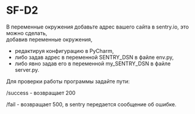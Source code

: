 # SF-D2

В переменные окружения добавьте адрес вашего сайта в sentry.io,  это можно сделать,   
добавив переменные окружения,  
  - редактируя конфигурацию в PyCharm,   
  - либо задав адрес в переменной SENTRY_DSN в файле env.py,   
  - либо явно задав его в переменной my_SENTRY_DSN в файле server.py.  


Для проверки работы программы задайте пути:  

/success - возвращает 200

/fail - возвращает 500, в sentry передается сообщение об ошибке.
